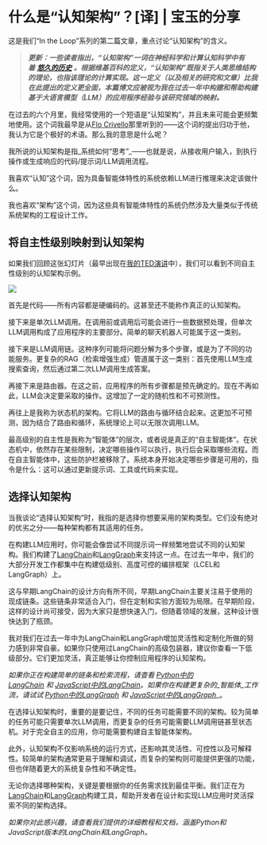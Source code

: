 # 什么是“认知架构”？[译] | 宝玉的分享
这是我们“In the Loop”系列的第二篇文章，重点讨论“认知架构”的含义。

> **_更新：一些读者指出，“认知架构”一词在神经科学和计算认知科学中有着_** [**_悠久的历史_**](https://en.wikipedia.org/wiki/Cognitive_architecture?ref=blog.langchain.dev) **_。根据维基百科的定义，“认知架构”既指关于人类思维结构的理论，也指该理论的计算实现。这一定义（以及相关的研究和文章）比我在此提出的定义更全面，本篇博文应被视为我在过去一年中构建和帮助构建基于大语言模型（LLM）的应用程序经验与该研究领域的映射。_**

在过去的六个月里，我经常使用的一个短语是“认知架构”，并且未来可能会更频繁地使用。这个词我最早是从[Flo Crivello](https://x.com/Altimor?ref_src=twsrc%5Egoogle%7Ctwcamp%5Eserp%7Ctwgr%5Eauthor&ref=blog.langchain.dev)那里听到的——这个词的提出归功于他，我认为它是个极好的术语。那么我的意思是什么呢？

我所说的认知架构是指\_系统如何“思考”\_——也就是说，从接收用户输入，到执行操作或生成响应的代码/提示词/LLM调用流程。

我喜欢“认知”这个词，因为具备智能体特性的系统依赖LLM进行推理来决定该做什么。

我也喜欢“架构”这个词，因为这些具有智能体特性的系统仍然涉及大量类似于传统系统架构的工程设计工作。

将自主性级别映射到认知架构
-------------

如果我们回顾这张幻灯片（最早出现在[我的TED演讲](https://www.ted.com/talks/harrison_chase_the_magical_ai_assistants_of_the_future_and_the_engineering_behind_them?ref=blog.langchain.dev)中），我们可以看到不同自主性级别的认知架构示例。

![](https://baoyu.io/uploads/2024-10-11/1728609485828.png)

首先是代码——所有内容都是硬编码的。这甚至还不能称作真正的认知架构。

接下来是单次LLM调用。在调用前或调用后可能会进行一些数据预处理，但单次LLM调用构成了应用程序的主要部分。简单的聊天机器人可能属于这一类别。

接下来是LLM调用链。这种序列可能将问题分解为多个步骤，或是为了不同的功能服务。更复杂的RAG（检索增强生成）管道属于这一类别：首先使用LLM生成搜索查询，然后通过第二次LLM调用生成答案。

再接下来是路由器。在这之前，应用程序的所有步骤都是预先确定的。现在不再如此，LLM会决定要采取的操作。这增加了一定的随机性和不可预测性。

再往上是我称为状态机的架构。它将LLM的路由与循环结合起来。这更加不可预测，因为结合了路由和循环，系统理论上可以无限次调用LLM。

最高级别的自主性是我称为“智能体”的层次，或者说是真正的“自主智能体”。在状态机中，依然存在某些限制，决定哪些操作可以执行，执行后会采取哪些流程。而在自主智能体中，这些防护栏被移除了。系统本身开始决定哪些步骤是可用的，指令是什么：这可以通过更新提示词、工具或代码来实现。

**选择认知架构**
----------

当我谈论“选择认知架构”时，我指的是选择你想要采用的架构类型。它们没有绝对的优劣之分——每种架构都有其适用的任务。

在构建LLM应用时，你可能会像尝试不同提示词一样频繁地尝试不同的认知架构。我们构建了[LangChain](https://www.langchain.com/langchain?ref=blog.langchain.dev)和[LangGraph](https://www.langchain.com/langgraph?ref=blog.langchain.dev)来支持这一点。在过去一年中，我们的大部分开发工作都集中在构建低级别、高度可控的编排框架（LCEL和LangGraph）上。

这与早期LangChain的设计方向有所不同，早期LangChain主要关注易于使用的现成链条。这些链条非常适合入门，但在定制和实验方面较为局限。在早期阶段，这样的设计尚可接受，因为大家只是想快速入门，但随着领域的发展，这种设计很快达到了瓶颈。

我对我们在过去一年中为LangChain和LangGraph增加灵活性和定制化所做的努力感到非常自豪。如果你只使用过LangChain的高级包装器，建议你查看一下低级部分。它们更加灵活，真正能够让你控制应用程序的认知架构。

_如果你正在构建简单的链条和检索流程，请查看_ [_Python中的LangChain_](https://python.langchain.com/v0.2/docs/introduction/?ref=blog.langchain.dev) _和_ [_JavaScript中的LangChain_](https://js.langchain.com/v0.2/docs/introduction/?ref=blog.langchain.dev)_。如果你在构建更复杂的_智能体_工作流，请试试_ [_Python中的LangGraph_](https://langchain-ai.github.io/langgraph/tutorials/introduction/?ref=blog.langchain.dev) _和_ [_JavaScript中的LangGraph_](https://langchain-ai.github.io/langgraphjs/tutorials/quickstart/?ref=blog.langchain.dev)\_。

在选择认知架构时，重要的是要记住，不同的任务可能需要不同的架构。较为简单的任务可能只需要单次LLM调用，而更复杂的任务可能需要LLM调用链甚至状态机。对于完全自主的应用，你可能需要构建自主智能体架构。

此外，认知架构不仅影响系统的运行方式，还影响其灵活性、可控性以及可解释性。较简单的架构通常更易于理解和调试，而复杂的架构则可能提供更强的功能，但也伴随着更大的系统复杂性和不确定性。

无论你选择哪种架构，关键是要根据你的任务需求找到最佳平衡。我们正在为[LangChain](https://www.langchain.com/langchain?ref=blog.langchain.dev)和[LangGraph](https://www.langchain.com/langgraph?ref=blog.langchain.dev)构建工具，帮助开发者在设计和实现LLM应用时灵活探索不同的架构选择。

_如果你对此感兴趣，请查看我们提供的详细教程和文档，涵盖Python和JavaScript版本的LangChain和LangGraph。_